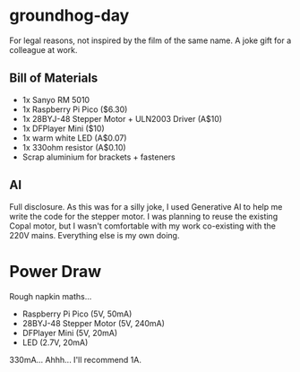 # groundhog-day
For legal reasons, not inspired by the film of the same name. A joke gift for a colleague at work.

## Bill of Materials
- 1x Sanyo RM 5010
- 1x Raspberry Pi Pico ($6.30)
- 1x 28BYJ-48 Stepper Motor + ULN2003 Driver (A$10)
- 1x DFPlayer Mini ($10)
- 1x warm white LED (A$0.07)
- 1x 330ohm resistor (A$0.10)
- Scrap aluminium for brackets + fasteners

## AI
Full disclosure. As this was for a silly joke, I used Generative AI to help me write the code for the stepper motor. I was planning to reuse the existing Copal motor, but I wasn't comfortable with my work co-existing with the 220V mains. Everything else is my own doing.

# Power Draw
Rough napkin maths...
- Raspberry Pi Pico (5V, 50mA)
- 28BYJ-48 Stepper Motor (5V, 240mA)
- DFPlayer Mini (5V, 20mA)
- LED (2.7V, 20mA)

330mA... Ahhh... I'll recommend 1A.
